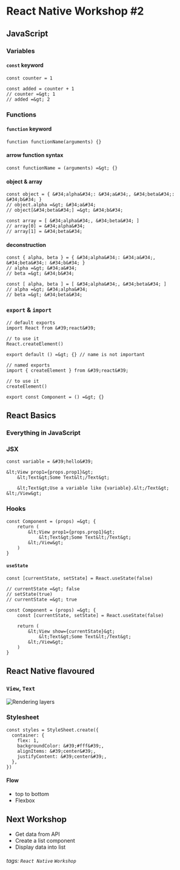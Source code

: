 # React Native Workshop #2

## JavaScript

### Variables

#### `const` keyword

```javascript=
const counter = 1

const added = counter + 1
// counter =&gt; 1
// added =&gt; 2
```

### Functions

#### `function` keyword

```javascript=
function functionName(arguments) {}
```

#### arrow function syntax

```javascript=
const functionName = (arguments) =&gt; {}
```

#### object &amp; array

```javascript=
const object = { &#34;alpha&#34;: &#34;a&#34;, &#34;beta&#34;: &#34;b&#34; }
// object.alpha =&gt; &#34;a&#34;
// object[&#34;beta&#34;] =&gt; &#34;b&#34;

const array = [ &#34;alpha&#34;, &#34;beta&#34; ]
// array[0] = &#34;alpha&#34;
// array[1] = &#34;beta&#34;
```

#### deconstruction

```javascript=
const { alpha, beta } = { &#34;alpha&#34;: &#34;a&#34;, &#34;beta&#34;: &#34;b&#34; }
// alpha =&gt; &#34;a&#34;
// beta =&gt; &#34;b&#34;

const [ alpha, beta ] = [ &#34;alpha&#34;, &#34;beta&#34; ]
// alpha =&gt; &#34;alpha&#34;
// beta =&gt; &#34;beta&#34;
```

### `export` &amp; `import`

```javascript=
// default exports
import React from &#39;react&#39;

// to use it
React.createElement()

export default () =&gt; {} // name is not important

// named exports
import { createElement } from &#39;react&#39;

// to use it
createElement()

export const Component = () =&gt; {}
```



## React Basics

### Everything in JavaScript

### JSX

```jsx=
const variable = &#39;hello&#39;

&lt;View prop1={props.prop1}&gt;
    &lt;Text&gt;Some Text&lt;/Text&gt;
    
    &lt;Text&gt;Use a variable like {variable}.&lt;/Text&gt;
&lt;/View&gt;
```

### Hooks

```jsx=
const Component = (props) =&gt; {
    return (
        &lt;View prop1={props.prop1}&gt;
            &lt;Text&gt;Some Text&lt;/Text&gt;
        &lt;/View&gt;
    )
}
```

#### `useState`

```javascript=
const [currentState, setState] = React.useState(false)

// currentState =&gt; false
// setState(true)
// currentState =&gt; true
```

```jsx=
const Component = (props) =&gt; {
    const [currentState, setState] = React.useState(false)
    
    return (
        &lt;View show={currentState}&gt;
            &lt;Text&gt;Some Text&lt;/Text&gt;
        &lt;/View&gt;
    )
}
```

## React Native flavoured

### `View`, `Text`

![Rendering layers](https://i.imgur.com/398xAtS.png)

### Stylesheet

```javascript=
const styles = StyleSheet.create({
  container: {
    flex: 1,
    backgroundColor: &#39;#fff&#39;,
    alignItems: &#39;center&#39;,
    justifyContent: &#39;center&#39;,
  },
})
```

#### Flow

- top to bottom
- Flexbox



## Next Workshop

- Get data from API
- Create a list component
- Display data into list

###### tags: `React Native` `Workshop`

